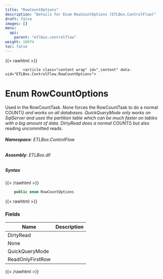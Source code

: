 ```yaml
---
title: "RowCountOptions"
description: "Details for Enum RowCountOptions (ETLBox.ControlFlow)"
draft: false
images: []
menu:
  api:
    parent: "etlbox.controlflow"
weight: 10074
toc: false
---
```


{{< rawhtml >}}

            <article class="content wrap" id="_content" data-uid="ETLBox.ControlFlow.RowCountOptions">
  <h1 id="ETLBox_ControlFlow_RowCountOptions" data-uid="ETLBox.ControlFlow.RowCountOptions" class="text-break">Enum RowCountOptions
</h1>
  <div class="markdown level0 summary"><p>Used in the RowCountTask. None forces the RowCountTask to do a normal COUNT(<em>) and works on all databases.
QuickQueryMode only works on SqlServer and uses the partition table which can be much faster on tables with a big amount of data.
DirtyRead does a normal COUNT(</em>) but also reading uncommitted reads.</p>
</div>
  <div class="markdown level0 conceptual"></div>
<h6><strong>Namespace</strong>: ETLBox.ControlFlow</h6>
  <h6><strong>Assembly</strong>: ETLBox.dll</h6>
  <h5 id="ETLBox_ControlFlow_RowCountOptions_syntax">Syntax</h5>
{{< /rawhtml >}}

```C#
    public enum RowCountOptions
```

{{< rawhtml >}}
  <h3 id="fields">Fields
</h3>
  <table class="table table-bordered table-condensed">
    <thead>
      <tr>
        <th>Name</th>
        <th>Description</th>
      </tr>
    <thead>
    <tbody>
      <tr>
        <td id="ETLBox_ControlFlow_RowCountOptions_DirtyRead">DirtyRead</td>
        <td></td>
      </tr>
      <tr>
        <td id="ETLBox_ControlFlow_RowCountOptions_None">None</td>
        <td></td>
      </tr>
      <tr>
        <td id="ETLBox_ControlFlow_RowCountOptions_QuickQueryMode">QuickQueryMode</td>
        <td></td>
      </tr>
      <tr>
        <td id="ETLBox_ControlFlow_RowCountOptions_ReadOnlyFirstRow">ReadOnlyFirstRow</td>
        <td></td>
      </tr>
    </tbody>
  </thead></thead></table>

{{< /rawhtml >}}
